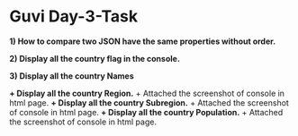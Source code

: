 # Guvi Day-3-Task
 
 **1) How to compare two JSON have the same properties without order.**

 **2) Display all the country flag in the console.**

 **3) Display all the country Names**
   
 **+ Display all the country Region.**
    + Attached the screenshot of console in html page.
 **+ Display all the country Subregion.**
    + Attached the screenshot of console in html page.
 **+ Display all the country Population.**
    + Attached the screenshot of console in html page.